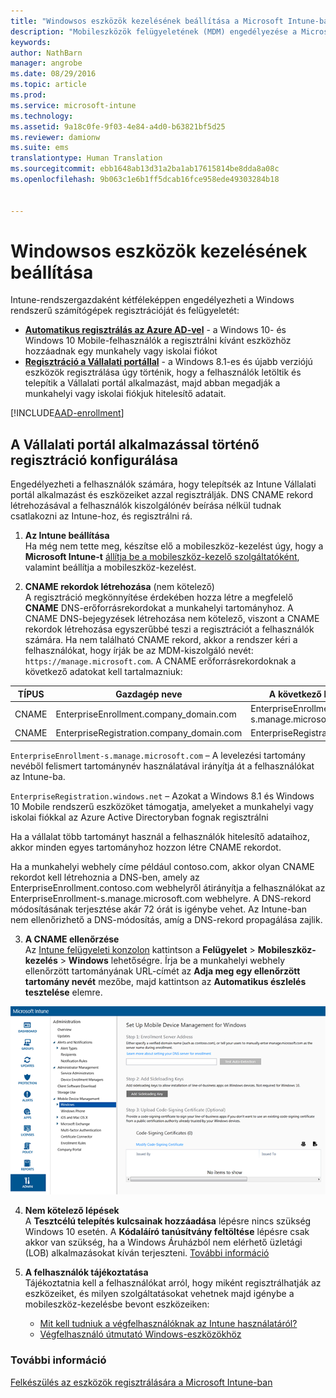 ```yaml
---
title: "Windowsos eszközök kezelésének beállítása a Microsoft Intune-ban | Microsoft Intune"
description: "Mobileszközök felügyeletének (MDM) engedélyezése a Microsoft Intune-nal windowsos számítógépek esetén, beleértve a Windows 10-eszközöket is."
keywords: 
author: NathBarn
manager: angrobe
ms.date: 08/29/2016
ms.topic: article
ms.prod: 
ms.service: microsoft-intune
ms.technology: 
ms.assetid: 9a18c0fe-9f03-4e84-a4d0-b63821bf5d25
ms.reviewer: damionw
ms.suite: ems
translationtype: Human Translation
ms.sourcegitcommit: ebb1648ab13d31a2ba1ab17615814be8dda8a08c
ms.openlocfilehash: 9b063c1e6b1ff5dcab16fce958ede49303284b18


---
```


# Windowsos eszközök kezelésének beállítása

Intune-rendszergazdaként kétféleképpen engedélyezheti a Windows rendszerű számítógépek regisztrációját és felügyeletét:

- **[Automatikus regisztrálás az Azure AD-vel](#azure-active-directory-enrollment)** - a Windows 10- és Windows 10 Mobile-felhasználók a regisztrálni kívánt eszközhöz hozzáadnak egy munkahely vagy iskolai fiókot
- **[Regisztráció a Vállalati portállal](#company-portal-app-enrollment)** - a Windows 8.1-es és újabb verziójú eszközök regisztrálása úgy történik, hogy a felhasználók letöltik és telepítik a Vállalati portál alkalmazást, majd abban megadják a munkahelyi vagy iskolai fiókjuk hitelesítő adatait.

[!INCLUDE[AAD-enrollment](../includes/win10-automatic-enrollment-aad.md)]

## A Vállalati portál alkalmazással történő regisztráció konfigurálása
Engedélyezheti a felhasználók számára, hogy telepítsék az Intune Vállalati portál alkalmazást és eszközeiket azzal regisztrálják. DNS CNAME rekord létrehozásával a felhasználók kiszolgálónév beírása nélkül tudnak csatlakozni az Intune-hoz, és regisztrálni rá.

1. **Az Intune beállítása**<br>
Ha még nem tette meg, készítse elő a mobileszköz-kezelést úgy, hogy a **Microsoft Intune-t** [állítja be a mobileszköz-kezelő szolgáltatóként](get-ready-to-enroll-devices-in-microsoft-intune.md#set-mobile-device-management-authority), valamint beállítja a mobileszköz-kezelést.

2. **CNAME rekordok létrehozása** (nem kötelező)<br>A regisztráció megkönnyítése érdekében hozza létre a megfelelő **CNAME** DNS-erőforrásrekordokat a munkahelyi tartományhoz. A CNAME DNS-bejegyzések létrehozása nem kötelező, viszont a CNAME rekordok létrehozása egyszerűbbé teszi a regisztrációt a felhasználók számára. Ha nem található CNAME rekord, akkor a rendszer kéri a felhasználókat, hogy írják be az MDM-kiszolgáló nevét: `https://manage.microsoft.com`.  A CNAME erőforrásrekordoknak a következő adatokat kell tartalmazniuk:

  |TÍPUS|Gazdagép neve|A következő helyre mutat|Élettartam|
  |--------|-------------|-------------|-------|
  |CNAME|EnterpriseEnrollment.company_domain.com|EnterpriseEnrollment-s.manage.microsoft.com |1 óra|
  |CNAME|EnterpriseRegistration.company_domain.com|EnterpriseRegistration.windows.net|1 óra|

  `EnterpriseEnrollment-s.manage.microsoft.com` – A levelezési tartomány nevéből felismert tartománynév használatával irányítja át a felhasználókat az Intune-ba.

  `EnterpriseRegistration.windows.net` – Azokat a Windows 8.1 és Windows 10 Mobile rendszerű eszközöket támogatja, amelyeket a munkahelyi vagy iskolai fiókkal az Azure Active Directoryban fognak regisztrálni

  Ha a vállalat több tartományt használ a felhasználók hitelesítő adataihoz, akkor minden egyes tartományhoz hozzon létre CNAME rekordot.

  Ha a munkahelyi webhely címe például contoso.com, akkor olyan CNAME rekordot kell létrehoznia a DNS-ben, amely az EnterpriseEnrollment.contoso.com webhelyről átirányítja a felhasználókat az EnterpriseEnrollment-s.manage.microsoft.com webhelyre. A DNS-rekord módosításának terjesztése akár 72 órát is igénybe vehet. Az Intune-ban nem ellenőrizhető a DNS-módosítás, amíg a DNS-rekord propagálása zajlik.

3.  **A CNAME ellenőrzése**<br>Az [Intune felügyeleti konzolon](http://manage.microsoft.com) kattintson a **Felügyelet** &gt; **Mobileszköz-kezelés** &gt; **Windows** lehetőségre. Írja be a munkahelyi webhely ellenőrzött tartományának URL-címét az **Adja meg egy ellenőrzött tartomány nevét** mezőbe, majd kattintson az **Automatikus észlelés tesztelése** elemre.

  ![Windowsos eszközök kezelése párbeszédpanel](../media/enroll-intune-winenr.png)

4.  **Nem kötelező lépések**<br>A **Tesztcélú telepítés kulcsainak hozzáadása** lépésre nincs szükség Windows 10 esetén. A **Kódaláíró tanúsítvány feltöltése** lépésre csak akkor van szükség, ha a Windows Áruházból nem elérhető üzletági (LOB) alkalmazásokat kíván terjeszteni. [További információ](set-up-windows-phone-8.0-management-with-microsoft-intune.md)

6.  **A felhasználók tájékoztatása**<br>Tájékoztatnia kell a felhasználókat arról, hogy miként regisztrálhatják az eszközeiket, és milyen szolgáltatásokat vehetnek majd igénybe a mobileszköz-kezelésbe bevont eszközeiken:
      - [Mit kell tudniuk a végfelhasználóknak az Intune használatáról?](what-to-tell-your-end-users-about-using-microsoft-intune.md)
      - [Végfelhasználó útmutató Windows-eszközökhöz](../enduser/using-your-windows-device-with-intune.md)

### További információ
[Felkészülés az eszközök regisztrálására a Microsoft Intune-ban](get-ready-to-enroll-devices-in-microsoft-intune.md)



<!--HONumber=Aug16_HO5-->


